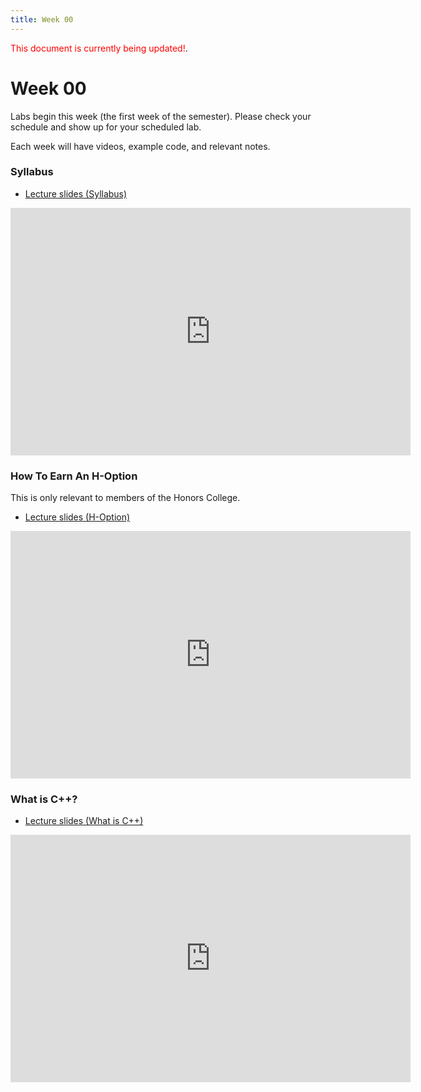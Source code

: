 ```yaml
---
title: Week 00
---
```


<span style="color:red">This document is currently being updated!</span>.

# Week 00
Labs begin this week (the first week of the semester). Please check your schedule and show up for your scheduled lab.

Each week will have videos, example code, and relevant notes. 

### Syllabus
* [Lecture slides (Syllabus)](https://docs.google.com/presentation/d/1BDP2LtNkFF8bpdGfWmmFVkQSU2J6KCNC479NLT86ESs/edit?usp=sharing)

<div align="center">
<iframe id="kaltura_player" src="https://cdnapisec.kaltura.com/p/811482/sp/81148200/embedIframeJs/uiconf_id/27551951/partner_id/811482?iframeembed=true&playerId=kaltura_player&entry_id=1_k2chv36c&flashvars[streamerType]=auto&amp;flashvars[localizationCode]=en&amp;flashvars[sideBarContainer.plugin]=true&amp;flashvars[sideBarContainer.position]=left&amp;flashvars[sideBarContainer.clickToClose]=true&amp;flashvars[chapters.plugin]=true&amp;flashvars[chapters.layout]=vertical&amp;flashvars[chapters.thumbnailRotator]=false&amp;flashvars[streamSelector.plugin]=true&amp;flashvars[EmbedPlayer.SpinnerTarget]=videoHolder&amp;flashvars[dualScreen.plugin]=true&amp;flashvars[hotspots.plugin]=1&amp;flashvars[Kaltura.addCrossoriginToIframe]=true&amp;&wid=1_esbaqaeo" width="640" height="396" allowfullscreen webkitallowfullscreen mozAllowFullScreen allow="autoplay *; fullscreen *; encrypted-media *" sandbox="allow-downloads allow-forms allow-same-origin allow-scripts allow-top-navigation allow-pointer-lock allow-popups allow-modals allow-orientation-lock allow-popups-to-escape-sandbox allow-presentation allow-top-navigation-by-user-activation" frameborder="0" title="CSE232 Fall 2023 Syllabus"></iframe>
</div>



### How To Earn An H-Option
This is only relevant to members of the Honors College.
* [Lecture slides (H-Option)](https://docs.google.com/presentation/d/1ZuzjVWCjFUCoMQV9LitSF9YgACahgSi2FBAcOBZoavc/edit?usp=sharing)

<div align="center">
<iframe id="kaltura_player" src="https://cdnapisec.kaltura.com/p/811482/sp/81148200/embedIframeJs/uiconf_id/27551951/partner_id/811482?iframeembed=true&playerId=kaltura_player&entry_id=1_y3h6kd7b&flashvars[streamerType]=auto&amp;flashvars[localizationCode]=en&amp;flashvars[sideBarContainer.plugin]=true&amp;flashvars[sideBarContainer.position]=left&amp;flashvars[sideBarContainer.clickToClose]=true&amp;flashvars[chapters.plugin]=true&amp;flashvars[chapters.layout]=vertical&amp;flashvars[chapters.thumbnailRotator]=false&amp;flashvars[streamSelector.plugin]=true&amp;flashvars[EmbedPlayer.SpinnerTarget]=videoHolder&amp;flashvars[dualScreen.plugin]=true&amp;flashvars[hotspots.plugin]=1&amp;flashvars[Kaltura.addCrossoriginToIframe]=true&amp;&wid=1_edzttd6l" width="640" height="396" allowfullscreen webkitallowfullscreen mozAllowFullScreen allow="autoplay *; fullscreen *; encrypted-media *" sandbox="allow-downloads allow-forms allow-same-origin allow-scripts allow-top-navigation allow-pointer-lock allow-popups allow-modals allow-orientation-lock allow-popups-to-escape-sandbox allow-presentation allow-top-navigation-by-user-activation" frameborder="0" title="CSE232 Fall 2023 Honors Option"></iframe>
</div> 

  
### What is C++?
* [Lecture slides (What is C++)](https://docs.google.com/presentation/d/14i-szTXnHrrhaLuLGY-tgqvEJfX_qJLh5lq5haCaQUI/edit?usp=sharing)
<div align="center">
<iframe id="kaltura_player" src="https://cdnapisec.kaltura.com/p/811482/sp/81148200/embedIframeJs/uiconf_id/27551951/partner_id/811482?iframeembed=true&playerId=kaltura_player&entry_id=1_lh0kkqn4&flashvars[streamerType]=auto&amp;flashvars[localizationCode]=en&amp;flashvars[hotspots.plugin]=1&amp;flashvars[forceMobileHTML5]=true&amp;flashvars[Kaltura.addCrossoriginToIframe]=true&amp;&wid=1_fxodl3vb" width="640" height="396" allowfullscreen webkitallowfullscreen mozAllowFullScreen allow="autoplay *; fullscreen *; encrypted-media *" sandbox="allow-forms allow-same-origin allow-scripts allow-top-navigation allow-pointer-lock allow-popups allow-modals allow-orientation-lock allow-popups-to-escape-sandbox allow-presentation allow-top-navigation-by-user-activation" frameborder="0" title="Kaltura Player"></iframe>
</div>
